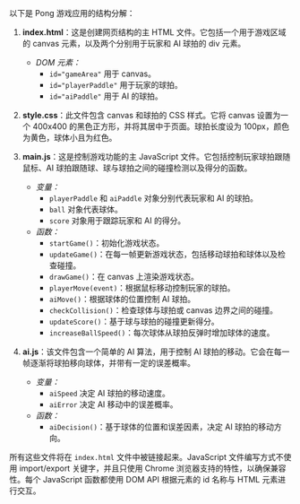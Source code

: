 
以下是 Pong 游戏应用的结构分解：

1. **index.html**：这是创建网页结构的主 HTML 文件。它包括一个用于游戏区域的 canvas 元素，以及两个分别用于玩家和 AI 球拍的 div 元素。

   - *DOM 元素：*
     - `id="gameArea"` 用于 canvas。
     - `id="playerPaddle"` 用于玩家的球拍。
     - `id="aiPaddle"` 用于 AI 的球拍。

2. **style.css**：此文件包含 canvas 和球拍的 CSS 样式。它将 canvas 设置为一个 400x400 的黑色正方形，并将其居中于页面。球拍长度设为 100px，颜色为黄色，球体小且为红色。

3. **main.js**：这是控制游戏功能的主 JavaScript 文件。它包括控制玩家球拍跟随鼠标、AI 球拍跟随球、球与球拍之间的碰撞检测以及得分的函数。

   - *变量：*
     - `playerPaddle` 和 `aiPaddle` 对象分别代表玩家和 AI 的球拍。
     - `ball` 对象代表球体。
     - `score` 对象用于跟踪玩家和 AI 的得分。
   - *函数：*
     - `startGame()`：初始化游戏状态。
     - `updateGame()`：在每一帧更新游戏状态，包括移动球拍和球体以及检查碰撞。
     - `drawGame()`：在 canvas 上渲染游戏状态。
     - `playerMove(event)`：根据鼠标移动控制玩家的球拍。
     - `aiMove()`：根据球体的位置控制 AI 球拍。
     - `checkCollision()`：检查球体与球拍或 canvas 边界之间的碰撞。
     - `updateScore()`：基于球与球拍的碰撞更新得分。
     - `increaseBallSpeed()`：每次球体从球拍反弹时增加球体的速度。

4. **ai.js**：该文件包含一个简单的 AI 算法，用于控制 AI 球拍的移动。它会在每一帧逐渐将球拍移向球体，并带有一定的误差概率。

   - *变量：*
     - `aiSpeed` 决定 AI 球拍的移动速度。
     - `aiError` 决定 AI 移动中的误差概率。
   - *函数：*
     - `aiDecision()`：基于球体的位置和误差因素，决定 AI 球拍的移动方向。

所有这些文件将在 `index.html` 文件中被链接起来。JavaScript 文件编写方式不使用 import/export 关键字，并且只使用 Chrome 浏览器支持的特性，以确保兼容性。每个 JavaScript 函数都使用 DOM API 根据元素的 id 名称与 HTML 元素进行交互。
